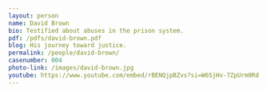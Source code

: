 ```yaml
---
layout: person
name: David Brown
bio: Testified about abuses in the prison system.
pdf: /pdfs/david-brown.pdf
blog: His journey toward justice.
permalink: /people/david-brown/
casenumber: 004
photo-link: /images/david-brown.jpg
youtube: https://www.youtube.com/embed/rBENQjpBZvs?si=W6SjHv-7ZpUrm0Rd
---
```

